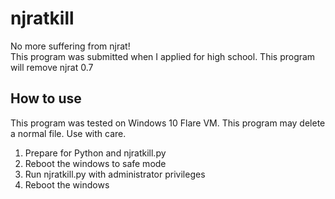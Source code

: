 # njratkill
No more suffering from njrat!\
This program was submitted when I applied for high school. This program will remove njrat 0.7

## How to use

This program was tested on Windows 10 Flare VM. This program may delete a normal file. Use with care.

1. Prepare for Python and njratkill.py
2. Reboot the windows to safe mode
3. Run njratkill.py with administrator privileges
4. Reboot the windows

